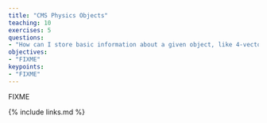 ```yaml
---
title: "CMS Physics Objects"
teaching: 10
exercises: 5
questions:
- "How can I store basic information about a given object, like 4-vectors?"
objectives:
- "FIXME"
keypoints:
- "FIXME"
---
```

FIXME


{% include links.md %}

